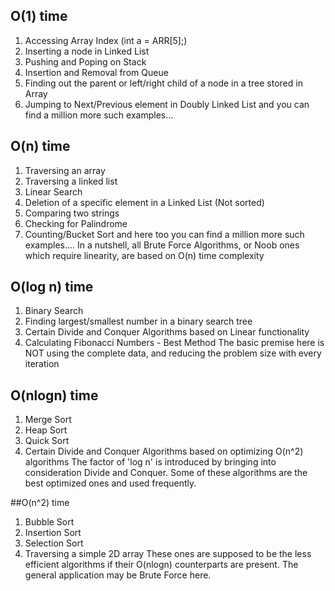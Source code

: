 
## O(1) time 
1. Accessing Array Index (int a = ARR[5];)
2. Inserting a node in Linked List
3. Pushing and Poping on Stack
4. Insertion and Removal from Queue
5. Finding out the parent or left/right child of a node in a tree stored in Array
6. Jumping to Next/Previous element in Doubly Linked List
and you can find a million more such examples...

## O(n) time
1. Traversing an array
2. Traversing a linked list
3. Linear Search
4. Deletion of a specific element in a Linked List (Not sorted)
5. Comparing two strings
6. Checking for Palindrome
7. Counting/Bucket Sort
and here too you can find a million more such examples....
In a nutshell, all Brute Force Algorithms, or Noob ones which require linearity, are based on O(n) time complexity

## O(log n) time
1. Binary Search
2. Finding largest/smallest number in a binary search tree
3. Certain Divide and Conquer Algorithms based on Linear functionality
4. Calculating Fibonacci Numbers - Best Method
The basic premise here is NOT using the complete data, and reducing the problem size with every iteration

## O(nlogn) time
1. Merge Sort
2. Heap Sort
3. Quick Sort
4. Certain Divide and Conquer Algorithms based on optimizing O(n^2) algorithms
The factor of 'log n' is introduced by bringing into consideration Divide and Conquer. Some of these algorithms are the best optimized ones and used frequently.

##O(n^2) time
1. Bubble Sort
2. Insertion Sort
3. Selection Sort
4. Traversing a simple 2D array
These ones are supposed to be the less efficient algorithms if their O(nlogn) counterparts are present. The general application may be Brute Force here.
